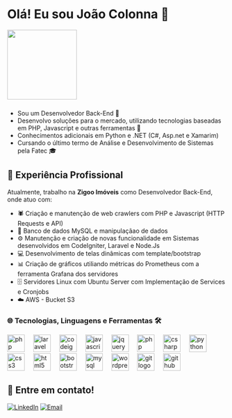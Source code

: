 # Olá! Eu sou João Colonna 👋
<a href="https://github.com/JoaoColonna">
   <img height=160 align="center" src="https://github-readme-stats.vercel.app/api/top-langs?username=JoaoColonna&layout=compact&theme=github_light&langs_count=8&card_width=400"/>
</a> 

###

- Sou um Desenvolvedor Back-End 🚀
- Desenvolvo soluções para o mercado, utilizando tecnologias baseadas em PHP, Javascript e outras ferramentas 🧩
- Conhecimentos adicionais em Python e .NET (C#, Asp.net e Xamarim)
- Cursando o último termo de Análise e Desenvolvimento de Sistemas pela Fatec 🎓

## 💼 Experiência Profissional

Atualmente, trabalho na **Zigoo Imóveis** como Desenvolvedor Back-End, onde atuo com:

- 🕷️ Criação e manutenção de web crawlers com PHP e Javascript (HTTP Requests e API)
- 💾 Banco de dados MySQL e manipulaçãao de dados
- ⚙️ Manutenção e criação de novas funcionalidade em Sistemas desenvolvidos em CodeIgniter, Laravel e Node.Js
- :computer: Desenvolvimento de telas dinâmicas com template/bootstrap
- 📊 Criação de gráficos utiliando métricas do Prometheus com a ferramenta Grafana dos servidores
- 🗄️ Servidores Linux com Ubuntu Server com Implementação de Services e Cronjobs
- ☁️ AWS - Bucket S3
<!--<h3 align="left">🌐 Technologies, Languages, and Tools 🛠</h3>-->
<h3 align="left">🌐 Tecnologias, Linguagens e Ferramentas 🛠</h3

###

<div align="left">
  <img src="https://cdn.jsdelivr.net/gh/devicons/devicon/icons/php/php-original.svg" height="40" alt="php logo"  />
  <img width="12" />
  <img src="https://static.cdnlogo.com/logos/l/23/laravel.svg" height="40" alt="laravel logo"  />
  <img width="12" />
  <img src="https://cdn.jsdelivr.net/gh/devicons/devicon/icons/codeigniter/codeigniter-plain.svg" height="40" alt="codeigniter logo"  />
  <img width="12" />
  <img src="https://cdn.jsdelivr.net/gh/devicons/devicon/icons/javascript/javascript-original.svg" height="40" alt="javascript logo"  />
  <img width="12" />
  <img src="https://cdn.jsdelivr.net/gh/devicons/devicon@latest/icons/jquery/jquery-plain-wordmark.svg" height="40" alt="jquery logo"/>        
   <img width="12" />
  <img src="https://cdn.jsdelivr.net/gh/devicons/devicon/icons/nodejs/nodejs-original-wordmark.svg" height="40" alt="php logo"  />
  <img width="12" />
  <img src="https://cdn.jsdelivr.net/gh/devicons/devicon/icons/csharp/csharp-original.svg" height="40" alt="csharp logo"  />
  <img width="12" />
  <img src="https://cdn.jsdelivr.net/gh/devicons/devicon/icons/python/python-original.svg" height="40" alt="python logo"  />
  <img width="12" />
  <img src="https://cdn.jsdelivr.net/gh/devicons/devicon/icons/css3/css3-original.svg" height="40" alt="css3 logo"  />
  <img width="12" />
  <img src="https://cdn.jsdelivr.net/gh/devicons/devicon/icons/html5/html5-original.svg" height="40" alt="html5 logo"  />
  <img width="12" />
   <img src="https://cdn.jsdelivr.net/gh/devicons/devicon/icons/bootstrap/bootstrap-original.svg" height="40" alt="bootstrap logo"  />
  <img width="12" />
  <img src="https://cdn.jsdelivr.net/gh/devicons/devicon/icons/mysql/mysql-original.svg" height="40" alt="mysql logo"  />
  <img width="12" />
  <img src="https://cdn.jsdelivr.net/gh/devicons/devicon/icons/wordpress/wordpress-original.svg" height="40" alt="wordpress logo"  />
  <img width="12" />
<!--   <img src="https://cdn.jsdelivr.net/gh/devicons/devicon/icons/apache/apache-original.svg" height="40" alt="apache logo"  />
  <img width="12" /> -->
<!--   <img src="https://cdn.jsdelivr.net/gh/devicons/devicon/icons/canva/canva-original.svg" height="40" alt="canva logo"  />
  <img width="12" /> -->
  <img src="https://cdn.jsdelivr.net/gh/devicons/devicon/icons/git/git-original.svg" height="40" alt="git logo"  />
  <img width="12" />
  <img src="https://cdn.jsdelivr.net/gh/devicons/devicon/icons/github/github-original.svg" height="40" alt="github logo"  />
  <img width="12" />
</div>

###



## 📱 Entre em contato!

[![LinkedIn](https://img.shields.io/badge/LinkedIn-%230077B5.svg?&style=for-the-badge&logo=LinkedIn&logoColor=white)](https://www.linkedin.com/in/joao-colonna/)
[![Email](https://img.shields.io/badge/Email-%230077B5.svg?style=for-the-badge&logo=microsoft-outlook&logoColor=white)](mailto:joao.colonna@outlook.com)
